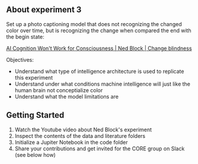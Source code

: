 
<!-- ABOUT THE PROJECT -->
## About experiment 3

Set up a photo captioning model that does not recognizing the changed color over time, but is recognizing the change when compared the end with the begin state: 

[AI Cognition Won't Work for Consciousness | Ned Block | Change blindness](https://www.youtube.com/watch?v=fjbWr3ODbAo&feature=youtu.be&t=665)
   
Objectives:
- Understand what type of intelligence architecture is used to replicate this experiment
- Understand under what conditions machine intelligence will just like the human brain not conceptialize color 
- Understand what the model limitations are

<!-- GETTING STARTED -->
## Getting Started

1. Watch the Youtube video about Ned Block's experiment
2. Inspect the contents of the data and literature folders
3. Initialize a Jupiter Notebook in the code folder
4. Share your contributions and get invited for the CORE group on Slack (see below how)








